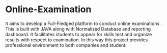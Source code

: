 # Online-Examination

It aims to develop a Full-Fledged platform to conduct
online examinations . This is built with JAVA along with
Normalized Database and reporting dashboard.
It facilitates students to appear for skills test and organize
results with respect to examination.
In this way this project provides professional environment
to both companies and student.
